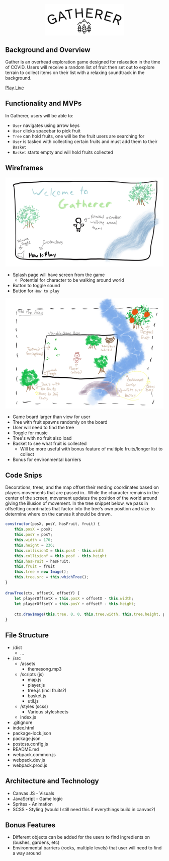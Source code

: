 <p align="center"> 
  <img width="250" height="100.26" src="https://raw.githubusercontent.com/davidjhinku/gatherer/main/src/assets/readme_logo.png">
</p>

## Background and Overview
Gather is an overhead exploration game designed for relaxation in the time of COVID. Users will receive a random list of fruit then set out to explore terrain to collect items on their list with a relaxing soundtrack in the background. 

[Play Live](https://davidjhinku.github.io/gatherer/)

## Functionality and MVPs
In Gatherer, users will be able to: 
* `User` navigates using arrow keys
* `User` clicks spacebar to pick fruit
* `Tree` can hold fruits, one will be the fruit users are searching for
* `User` is tasked with collecting certain fruits and must add them to their `Basket`
* `Basket` starts empty and will hold fruits collected
          
## Wireframes
<p align="center"> 
  <img src="https://raw.githubusercontent.com/davidjhinku/gatherer/main/src/assets/wireframe_splash.png">
</p>

* Splash page will have screen from the game
    * Potential for character to be walking around world
* Button to toggle sound
* Button for `How to play`

<p align="center"> 
  <img src="https://raw.githubusercontent.com/davidjhinku/gatherer/main/src/assets/wireframe_game.png">
</p>

* Game board larger than view for user
* Tree with fruit spawns randomly on the board
* User will need to find the tree
* Toggle for music
* Tree's with no fruit also load
* Basket to see what fruit is collected
    * Will be more useful with bonus feature of multiple fruits/longer list to collect
* Bonus for environmental barriers

## Code Snips
Decorations, trees, and the map offset their rending coordinates based on players movements that are passed in.. While the character remains in the center of the screen, movement updates the position of the world around giving the illusion of movement. In the tree snippet below, we pass in offsetting coordinates that factor into the tree's own position and size to determine where on the canvas it should be drawn.

```javascript
constructor(posX, posY, hasFruit, fruit) {
    this.posX = posX;
    this.posY = posY;
    this.width = 170;
    this.height = 236;
    this.collisionX = this.posX - this.width
    this.collisionY = this.posY - this.height
    this.hasFruit = hasFruit;
    this.fruit = fruit
    this.tree = new Image();
    this.tree.src = this.whichTree();
}

drawTree(ctx, offsetX, offsetY) {
    let playerOffsetX = this.posX + offsetX - this.width;
    let playerOffsetY = this.posY + offsetY - this.height;

    ctx.drawImage(this.tree, 0, 0, this.tree.width, this.tree.height, playerOffsetX, playerOffsetY, this.width, this.height)
}
```

## File Structure
* /dist
    * ...
* /src
    * /assets
        * themesong.mp3
    * /scripts (js)
        * map.js
        * player.js
        * tree.js (incl fruits?)
        * basket.js
        * util.js
    * /styles (scss)
        * Various stylesheets
    * index.js
* .gitignore
* index.html
* package-lock.json
* package.json
* postcss.config.js
* README.md
* webpack.common.js
* webpack.dev.js
* webpack.prod.js

## Architecture and Technology
* Canvas JS - Visuals
* JavaScript - Game logic
* Sprites - Animation
* SCSS - Styling (would I still need this if everythings build in canvas?)

## Bonus Features
* Different objects can be added for the users to find ingredients on (bushes, gardens, etc)
* Environmental barriers (rocks, multiple levels) that user will need to find a way around
